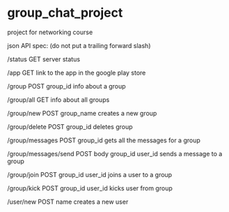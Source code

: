 # group_chat_project
project for networking course

json API spec:
(do not put a trailing forward slash)

/status
GET
server status

/app
GET
link to the app in the google play store

/group
POST
group_id
info about a group

/group/all
GET
info about all groups

/group/new
POST
group_name
creates a new group

/group/delete
POST
group_id
deletes group


/group/messages
POST
group_id
gets all the messages for a group


/group/messages/send
POST
body
group_id
user_id
sends a message to a group

/group/join
POST
group_id
user_id
joins a user to a group

/group/kick
POST
group_id
user_id
kicks user from group

/user/new
POST
name
creates a new user

